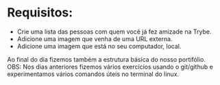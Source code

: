 # Requisitos:

* Crie uma lista das pessoas com quem você já fez amizade na Trybe.
* Adicione uma imagem que venha de uma URL externa.
* Adicione uma imagem que está no seu computador, local.

Ao final do dia fizemos também a estrutura básica do nosso portifólio.  
OBS: Nos dias anteriores fizemos vários exercícios usando o git/github e experimentamos vários comandos úteis no terminal do linux.

